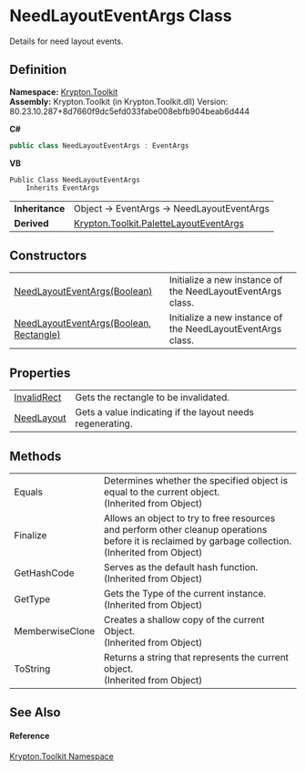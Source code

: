 # NeedLayoutEventArgs Class


Details for need layout events.



## Definition
**Namespace:** <a href="79d2eac2-21f4-54ff-7552-b20c33c30600.md">Krypton.Toolkit</a>  
**Assembly:** Krypton.Toolkit (in Krypton.Toolkit.dll) Version: 80.23.10.287+8d7660f9dc5efd033fabe008ebfb904beab6d444

**C#**
``` C#
public class NeedLayoutEventArgs : EventArgs
```
**VB**
``` VB
Public Class NeedLayoutEventArgs
	Inherits EventArgs
```

<table><tr><td><strong>Inheritance</strong></td><td>Object  →  EventArgs  →  NeedLayoutEventArgs</td></tr>
<tr><td><strong>Derived</strong></td><td><a href="4b09d93e-550c-4c90-af38-e4dc264c763f.md">Krypton.Toolkit.PaletteLayoutEventArgs</a></td></tr>
</table>



## Constructors
<table>
<tr>
<td><a href="3c04b0c9-994d-de00-da3e-0143e4a358ce.md">NeedLayoutEventArgs(Boolean)</a></td>
<td>Initialize a new instance of the NeedLayoutEventArgs class.</td></tr>
<tr>
<td><a href="815f389c-d47c-5a1c-4554-9c3d2b493b45.md">NeedLayoutEventArgs(Boolean, Rectangle)</a></td>
<td>Initialize a new instance of the NeedLayoutEventArgs class.</td></tr>
</table>

## Properties
<table>
<tr>
<td><a href="e4da3172-6253-f25d-ff84-cfc1ad1f20e7.md">InvalidRect</a></td>
<td>Gets the rectangle to be invalidated.</td></tr>
<tr>
<td><a href="470564ef-09fa-1da1-75df-a0fce73b73f9.md">NeedLayout</a></td>
<td>Gets a value indicating if the layout needs regenerating.</td></tr>
</table>

## Methods
<table>
<tr>
<td>Equals</td>
<td>Determines whether the specified object is equal to the current object.<br />(Inherited from Object)</td></tr>
<tr>
<td>Finalize</td>
<td>Allows an object to try to free resources and perform other cleanup operations before it is reclaimed by garbage collection.<br />(Inherited from Object)</td></tr>
<tr>
<td>GetHashCode</td>
<td>Serves as the default hash function.<br />(Inherited from Object)</td></tr>
<tr>
<td>GetType</td>
<td>Gets the Type of the current instance.<br />(Inherited from Object)</td></tr>
<tr>
<td>MemberwiseClone</td>
<td>Creates a shallow copy of the current Object.<br />(Inherited from Object)</td></tr>
<tr>
<td>ToString</td>
<td>Returns a string that represents the current object.<br />(Inherited from Object)</td></tr>
</table>

## See Also


#### Reference
<a href="79d2eac2-21f4-54ff-7552-b20c33c30600.md">Krypton.Toolkit Namespace</a>  
